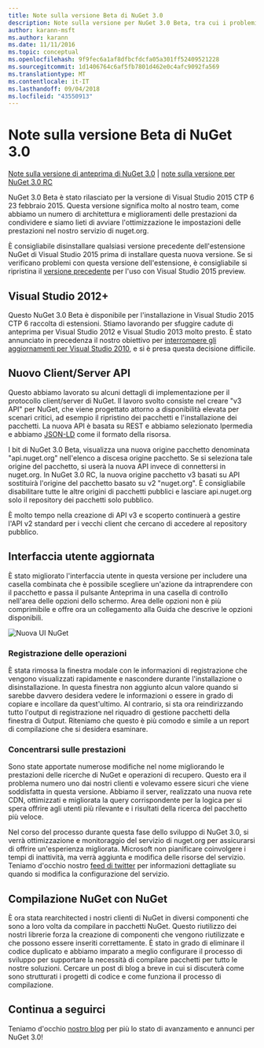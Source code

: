 ```yaml
---
title: Note sulla versione Beta di NuGet 3.0
description: Note sulla versione per NuGet 3.0 Beta, tra cui i problemi noti, correzioni di bug, funzionalità aggiunte e dcr.
author: karann-msft
ms.author: karann
ms.date: 11/11/2016
ms.topic: conceptual
ms.openlocfilehash: 9f9fec6a1af8dfbcfdcfa05a301ff52409521228
ms.sourcegitcommit: 1d1406764c6af5fb7801d462e0c4afc9092fa569
ms.translationtype: MT
ms.contentlocale: it-IT
ms.lasthandoff: 09/04/2018
ms.locfileid: "43550913"
---
```

# <a name="nuget-30-beta-release-notes"></a>Note sulla versione Beta di NuGet 3.0

[Note sulla versione di anteprima di NuGet 3.0](../release-notes/nuget-3.0-preview.md) | [note sulla versione per NuGet 3.0 RC](../release-notes/nuget-3.0-rc.md)

NuGet 3.0 Beta è stato rilasciato per la versione di Visual Studio 2015 CTP 6 23 febbraio 2015. Questa versione significa molto al nostro team, come abbiamo un numero di architettura e miglioramenti delle prestazioni da condividere e siamo lieti di avviare l'ottimizzazione le impostazioni delle prestazioni nel nostro servizio di nuget.org.

È consigliabile disinstallare qualsiasi versione precedente dell'estensione NuGet di Visual Studio 2015 prima di installare questa nuova versione.  Se si verificano problemi con questa versione dell'estensione, è consigliabile si ripristina il [versione precedente](http://nuget.codeplex.com/downloads/get/909582) per l'uso con Visual Studio 2015 preview.

## <a name="visual-studio-2012"></a>Visual Studio 2012+

Questo NuGet 3.0 Beta è disponibile per l'installazione in Visual Studio 2015 CTP 6 raccolta di estensioni. Stiamo lavorando per sfuggire cadute di anteprima per Visual Studio 2012 e Visual Studio 2013 molto presto. È stato annunciato in precedenza il nostro obiettivo per [interrompere gli aggiornamenti per Visual Studio 2010](http://blog.nuget.org/20141002/visual-studio-2010.html), e si è presa questa decisione difficile.

## <a name="new-clientserver-api"></a>Nuovo Client/Server API

Questo abbiamo lavorato su alcuni dettagli di implementazione per il protocollo client/server di NuGet. Il lavoro svolto consiste nel creare "v3 API" per NuGet, che viene progettato attorno a disponibilità elevata per scenari critici, ad esempio il ripristino dei pacchetti e l'installazione dei pacchetti. La nuova API è basata su REST e abbiamo selezionato Ipermedia e abbiamo [JSON-LD](http://json-ld.org) come il formato della risorsa.

I bit di NuGet 3.0 Beta, visualizza una nuova origine pacchetto denominata "api.nuget.org" nell'elenco a discesa origine pacchetto.   Se si seleziona tale origine del pacchetto, si userà la nuova API invece di connettersi in nuget.org. In NuGet 3.0 RC, la nuova origine pacchetto v3 basati su API sostituirà l'origine del pacchetto basato su v2 "nuget.org".  È consigliabile disabilitare tutte le altre origini di pacchetti pubblici e lasciare api.nuget.org solo il repository dei pacchetti solo pubblico.

È molto tempo nella creazione di API v3 e scoperto continuerà a gestire l'API v2 standard per i vecchi client che cercano di accedere al repository pubblico.

## <a name="updated-ui"></a>Interfaccia utente aggiornata

È stato migliorato l'interfaccia utente in questa versione per includere una casella combinata che è possibile scegliere un'azione da intraprendere con il pacchetto e passa il pulsante Anteprima in una casella di controllo nell'area delle opzioni dello schermo.  Area delle opzioni non è più comprimibile e offre ora un collegamento alla Guida che descrive le opzioni disponibili.

![Nuova UI NuGet](./media/NuGet-3.0-Beta/updated-ui.png)


### <a name="operation-logging"></a>Registrazione delle operazioni

È stata rimossa la finestra modale con le informazioni di registrazione che vengono visualizzati rapidamente e nascondere durante l'installazione o disinstallazione.  In questa finestra non aggiunto alcun valore quando si sarebbe davvero desidera vedere le informazioni o essere in grado di copiare e incollare da quest'ultimo.  Al contrario, si sta ora reindirizzando tutto l'output di registrazione nel riquadro di gestione pacchetti della finestra di Output.  Riteniamo che questo è più comodo e simile a un report di compilazione che si desidera esaminare.


### <a name="focus-on-performance"></a>Concentrarsi sulle prestazioni

Sono state apportate numerose modifiche nel nome migliorando le prestazioni delle ricerche di NuGet e operazioni di recupero.  Questo era il problema numero uno dai nostri clienti e volevamo essere sicuri che viene soddisfatta in questa versione.  Abbiamo il server, realizzato una nuova rete CDN, ottimizzati e migliorata la query corrispondente per la logica per si spera offrire agli utenti più rilevante e i risultati della ricerca del pacchetto più veloce.

Nel corso del processo durante questa fase dello sviluppo di NuGet 3.0, si verrà ottimizzazione e monitoraggio del servizio di nuget.org per assicurarsi di offrire un'esperienza migliorata.  Microsoft non pianificare coinvolgere i tempi di inattività, ma verrà aggiunta e modifica delle risorse del servizio.  Teniamo d'occhio nostro [feed di twitter](http://twitter.com/nuget) per informazioni dettagliate su quando si modifica la configurazione del servizio.

## <a name="building-nuget-with-nuget"></a>Compilazione NuGet con NuGet

È ora stata rearchitected i nostri clienti di NuGet in diversi componenti che sono a loro volta da compilare in pacchetti NuGet. Questo riutilizzo dei nostri librerie forza la creazione di componenti che vengono riutilizzate e che possono essere inseriti correttamente.  È stato in grado di eliminare il codice duplicato e abbiamo imparato a meglio configurare il processo di sviluppo per supportare la necessità di compilare pacchetti per tutto le nostre soluzioni.  Cercare un post di blog a breve in cui si discuterà come sono strutturati i progetti di codice e come funziona il processo di compilazione.

## <a name="stay-tuned"></a>Continua a seguirci

Teniamo d'occhio [nostro blog](http://blog.nuget.org) per più lo stato di avanzamento e annunci per NuGet 3.0!
